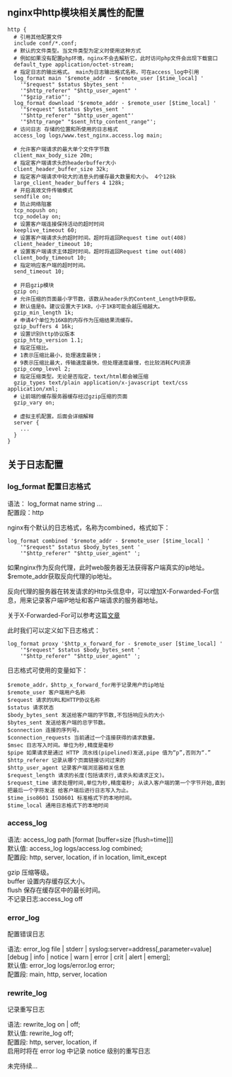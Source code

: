 ## nginx中http模块相关属性的配置

```nginx
http {
  # 引用其他配置文件 
  include conf/*.conf;
  # 默认的文件类型。当文件类型为定义时使用这种方式
  # 例如如果没有配置php环境，nginx不会去解析它，此时访问php文件会出现下载窗口 
  default_type application/octet-stream;
  # 指定日志的输出格式。 main为日志输出格式名称，可在access_log中引用
  log_format main '$remote_addr - $remote_user [$time_local] '
    '"$request" $status $bytes_sent '
    '"$http_referer" "$http_user_agent" '
    '"$gzip_ratio"';
  log_format download '$remote_addr - $remote_user [$time_local] '
    '"$request" $status $bytes_sent '
    '"$http_referer" "$http_user_agent"'
    '"$http_range" "$sent_http_content_range"';
  # 访问日志 存储的位置和所使用的日志格式
  access_log logs/www.test_nginx.access.log main;

  # 允许客户端请求的最大单个文件字节数
  client_max_body_size 20m;
  # 指定客户端请求头的headerbuffer大小
  client_header_buffer_size 32k;
  # 指定客户端请求中较大的消息头的缓存最大数量和大小。 4个128k
  large_client_header_buffers 4 128k;
  # 开启高效文件传输模式
  sendfile on;
  # 防止网络阻塞
  tcp_nopush on;
  tcp_nodelay on;
  # 设置客户端连接保持活动的超时时间
  keeplive_timeout 60;
  # 设置客户端请求头的超时时间。超时将返回Request time out(408)
  client_header_timeout 10;
  # 设置客户端请求主体超时时间。超时将返回Request time out(408)
  client_body_timeout 10;
  # 指定响应客户端的超时时间。
  send_timeout 10;

  # 开启gzip模块
  gzip on;
  # 允许压缩的页面最小字节数，该数从header头的Content_Length中获取。
  # 默认值是0。建议设置大于1KB，小于1KB可能会越压缩越大。
  gzip_min_length 1k;
  # 申请4个单位为16KB的内存作为压缩结果流缓存。
  gzip_buffers 4 16k;
  # 设置识别http协议版本
  gzip_http_version 1.1;
  # 指定压缩比。 
  # 1表示压缩比最小，处理速度最快；
  # 9表示压缩比最大，传输速度最快，但处理速度最慢，也比较消耗CPU资源
  gzip_comp_level 2;
  # 指定压缩类型。无论是否指定，text/html都会被压缩
  gzip_types text/plain application/x-javascript text/css application/xml;
  # 让前端的缓存服务器缓存经过gzip压缩的页面
  gzip_vary on;

  # 虚拟主机配置。后面会详细解释
  server {
    ...
  }
}
```

## 关于日志配置
### log_format 配置日志格式
语法： log_format name string ...  
配置段：http

nginx有个默认的日志格式，名称为combined，格式如下：

```nginx
log_format combined '$remote_addr - $remote_user [$time_local] '
    '"$request" $status $body_bytes_sent '
    '"$http_referer" "$http_user_agent" ';
```

如果nginx作为反向代理，此时web服务器无法获得客户端真实的ip地址。$remote_addr获取反向代理的ip地址。

反向代理的服务器在转发请求的Http头信息中，可以增加X-Forwarded-For信息，用来记录客户端IP地址和客户端请求的服务器地址。

关于X-Forwarded-For可以参考这篇[文章](https://imququ.com/post/x-forwarded-for-header-in-http.html)

此时我们可以定义如下日志格式：

```nginx
log_format proxy '$http_x_forward_for - $remote_user [$time_local] '
    '"$request" $status $body_bytes_sent '
    '"$http_referer" "$http_user_agent" ';
```

日志格式可使用的变量如下：
```  
$remote_addr，$http_x_forward_for用于记录用户的ip地址
$remote_user 客户端用户名称
$request 请求的URL和HTTP协议名称
$status 请求状态
$body_bytes_sent 发送给客户端的字节数,不包括响应头的大小
$bytes_sent 发送给客户端的总字节数。
$connection 连接的序列号。
$connection_requests 当前通过一个连接获得的请求数量。
$msec 日志写入时间。单位为秒,精度是毫秒
$pipe 如果请求是通过 HTTP 流水线(pipelined)发送,pipe 值为“p”,否则为“.”
$http_referer 记录从哪个页面链接访问过来的
$http_user_agent 记录客户端浏览器相关信息
$request_length 请求的长度(包括请求行,请求头和请求正文)。
$request_time 请求处理时间,单位为秒,精度毫秒; 从读入客户端的第一个字节开始,直到把最后一个字符发送 给客户端后进行日志写入为止。
$time_iso8601 ISO8601 标准格式下的本地时间。
$time_local 通用日志格式下的本地时间
```

### access_log
语法: access_log path [format [buffer=size [flush=time]]]  
默认值: access_log logs/access.log combined;  
配置段: http, server, location, if in location, limit_except

gzip 压缩等级。  
buffer 设置内存缓存区大小。  
flush 保存在缓存区中的最长时间。  
不记录日志:access_log off

### error_log
配置错误日志

语法: error_log file | stderr | syslog:server=address[,parameter=value] [debug | info | notice | warn | error | crit | alert | emerg];  
默认值: error_log logs/error.log error;  
配置段: main, http, server, location

### rewrite_log
记录重写日志

语法: rewrite_log on | off;  
默认值: rewrite_log off;  
配置段: http, server, location, if  
启用时将在 error log 中记录 notice 级别的重写日志

未完待续...